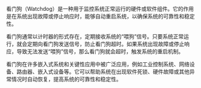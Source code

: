 看门狗（Watchdog）是一种用于监控系统正常运行的硬件或软件组件。它的作用是在系统出现故障或停止响应时，能够自动重启系统，以确保系统的可靠性和稳定性。

看门狗通常以计时器的形式存在，定期接收系统的“喂狗”信号。只要系统正常运行，就会定期向看门狗发送信号，防止看门狗超时。如果系统出现故障或停止响应，导致无法发送“喂狗”信号，那么看门狗就会超时，触发系统的重启机制。

看门狗在许多嵌入式系统和关键性应用中被广泛应用，例如工业控制系统、网络设备、路由器、嵌入式设备等。它可以帮助系统在出现软件死锁、硬件故障或其他异常情况时自动恢复，提高系统的可靠性和稳定性。